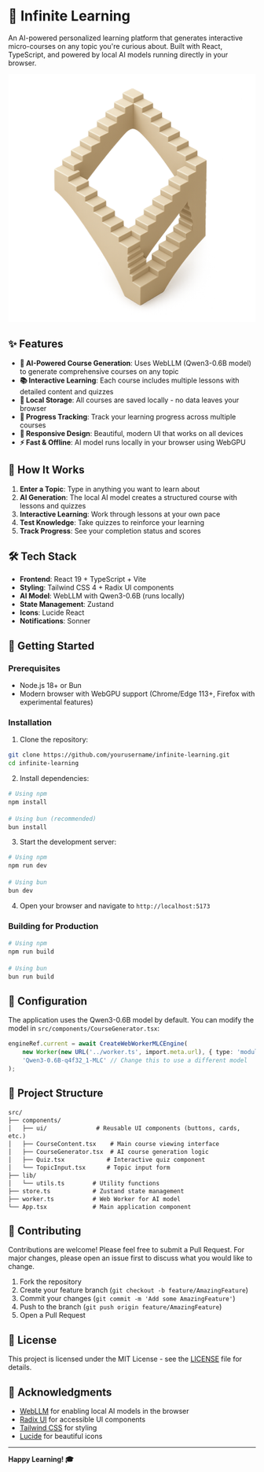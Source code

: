 # 🚀 Infinite Learning

An AI-powered personalized learning platform that generates interactive micro-courses on any topic you're curious about. Built with React, TypeScript, and powered by local AI models running directly in your browser.

![Infinite Learning](./public/iinfinite-learning.png)

## ✨ Features

- **🤖 AI-Powered Course Generation**: Uses WebLLM (Qwen3-0.6B model) to generate comprehensive courses on any topic
- **📚 Interactive Learning**: Each course includes multiple lessons with detailed content and quizzes
- **💾 Local Storage**: All courses are saved locally - no data leaves your browser
- **🎯 Progress Tracking**: Track your learning progress across multiple courses
- **📱 Responsive Design**: Beautiful, modern UI that works on all devices
- **⚡ Fast & Offline**: AI model runs locally in your browser using WebGPU

## 🎯 How It Works

1. **Enter a Topic**: Type in anything you want to learn about
2. **AI Generation**: The local AI model creates a structured course with lessons and quizzes
3. **Interactive Learning**: Work through lessons at your own pace
4. **Test Knowledge**: Take quizzes to reinforce your learning
5. **Track Progress**: See your completion status and scores

## 🛠️ Tech Stack

- **Frontend**: React 19 + TypeScript + Vite
- **Styling**: Tailwind CSS 4 + Radix UI components
- **AI Model**: WebLLM with Qwen3-0.6B (runs locally)
- **State Management**: Zustand
- **Icons**: Lucide React
- **Notifications**: Sonner

## 🚀 Getting Started

### Prerequisites

- Node.js 18+ or Bun
- Modern browser with WebGPU support (Chrome/Edge 113+, Firefox with experimental features)

### Installation

1. Clone the repository:
```bash
git clone https://github.com/yourusername/infinite-learning.git
cd infinite-learning
```

2. Install dependencies:
```bash
# Using npm
npm install

# Using bun (recommended)
bun install
```

3. Start the development server:
```bash
# Using npm
npm run dev

# Using bun
bun dev
```

4. Open your browser and navigate to `http://localhost:5173`

### Building for Production

```bash
# Using npm
npm run build

# Using bun
bun run build
```

## 🔧 Configuration

The application uses the Qwen3-0.6B model by default. You can modify the model in `src/components/CourseGenerator.tsx`:

```typescript
engineRef.current = await CreateWebWorkerMLCEngine(
    new Worker(new URL('../worker.ts', import.meta.url), { type: 'module' }),
    'Qwen3-0.6B-q4f32_1-MLC' // Change this to use a different model
);
```

## 📁 Project Structure

```
src/
├── components/
│   ├── ui/              # Reusable UI components (buttons, cards, etc.)
│   ├── CourseContent.tsx    # Main course viewing interface
│   ├── CourseGenerator.tsx  # AI course generation logic
│   ├── Quiz.tsx            # Interactive quiz component
│   └── TopicInput.tsx      # Topic input form
├── lib/
│   └── utils.ts        # Utility functions
├── store.ts            # Zustand state management
├── worker.ts           # Web Worker for AI model
└── App.tsx             # Main application component
```

## 🤝 Contributing

Contributions are welcome! Please feel free to submit a Pull Request. For major changes, please open an issue first to discuss what you would like to change.

1. Fork the repository
2. Create your feature branch (`git checkout -b feature/AmazingFeature`)
3. Commit your changes (`git commit -m 'Add some AmazingFeature'`)
4. Push to the branch (`git push origin feature/AmazingFeature`)
5. Open a Pull Request

## 📄 License

This project is licensed under the MIT License - see the [LICENSE](LICENSE) file for details.

## 🙏 Acknowledgments

- [WebLLM](https://github.com/mlc-ai/web-llm) for enabling local AI models in the browser
- [Radix UI](https://www.radix-ui.com/) for accessible UI components
- [Tailwind CSS](https://tailwindcss.com/) for styling
- [Lucide](https://lucide.dev/) for beautiful icons

---

**Happy Learning! 🎓**

